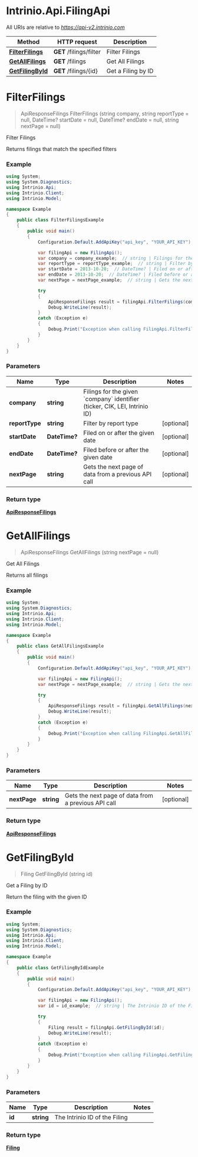 # Intrinio.Api.FilingApi

All URIs are relative to *https://api-v2.intrinio.com*

Method | HTTP request | Description
------------- | ------------- | -------------
[**FilterFilings**](FilingApi.md#filterfilings) | **GET** /filings/filter | Filter Filings
[**GetAllFilings**](FilingApi.md#getallfilings) | **GET** /filings | Get All Filings
[**GetFilingById**](FilingApi.md#getfilingbyid) | **GET** /filings/{id} | Get a Filing by ID


<a name="filterfilings"></a>
# **FilterFilings**
> ApiResponseFilings FilterFilings (string company, string reportType = null, DateTime? startDate = null, DateTime? endDate = null, string nextPage = null)

Filter Filings

Returns filings that match the specified filters

### Example
```csharp
using System;
using System.Diagnostics;
using Intrinio.Api;
using Intrinio.Client;
using Intrinio.Model;

namespace Example
{
    public class FilterFilingsExample
    {
        public void main()
        {
            Configuration.Default.AddApiKey("api_key", "YOUR_API_KEY");

            var filingApi = new FilingApi();
            var company = company_example;  // string | Filings for the given `company` identifier (ticker, CIK, LEI, Intrinio ID)
            var reportType = reportType_example;  // string | Filter by report type (optional) 
            var startDate = 2013-10-20;  // DateTime? | Filed on or after the given date (optional) 
            var endDate = 2013-10-20;  // DateTime? | Filed before or after the given date (optional) 
            var nextPage = nextPage_example;  // string | Gets the next page of data from a previous API call (optional) 

            try
            {
                ApiResponseFilings result = filingApi.FilterFilings(company, reportType, startDate, endDate, nextPage);
                Debug.WriteLine(result);
            }
            catch (Exception e)
            {
                Debug.Print("Exception when calling FilingApi.FilterFilings: " + e.Message );
            }
        }
    }
}
```

### Parameters

Name | Type | Description  | Notes
------------- | ------------- | ------------- | -------------
 **company** | **string**| Filings for the given &#x60;company&#x60; identifier (ticker, CIK, LEI, Intrinio ID) | 
 **reportType** | **string**| Filter by report type | [optional] 
 **startDate** | **DateTime?**| Filed on or after the given date | [optional] 
 **endDate** | **DateTime?**| Filed before or after the given date | [optional] 
 **nextPage** | **string**| Gets the next page of data from a previous API call | [optional] 

### Return type

[**ApiResponseFilings**](ApiResponseFilings.md)

<a name="getallfilings"></a>
# **GetAllFilings**
> ApiResponseFilings GetAllFilings (string nextPage = null)

Get All Filings

Returns all filings

### Example
```csharp
using System;
using System.Diagnostics;
using Intrinio.Api;
using Intrinio.Client;
using Intrinio.Model;

namespace Example
{
    public class GetAllFilingsExample
    {
        public void main()
        {
            Configuration.Default.AddApiKey("api_key", "YOUR_API_KEY");

            var filingApi = new FilingApi();
            var nextPage = nextPage_example;  // string | Gets the next page of data from a previous API call (optional) 

            try
            {
                ApiResponseFilings result = filingApi.GetAllFilings(nextPage);
                Debug.WriteLine(result);
            }
            catch (Exception e)
            {
                Debug.Print("Exception when calling FilingApi.GetAllFilings: " + e.Message );
            }
        }
    }
}
```

### Parameters

Name | Type | Description  | Notes
------------- | ------------- | ------------- | -------------
 **nextPage** | **string**| Gets the next page of data from a previous API call | [optional] 

### Return type

[**ApiResponseFilings**](ApiResponseFilings.md)

<a name="getfilingbyid"></a>
# **GetFilingById**
> Filing GetFilingById (string id)

Get a Filing by ID

Return the filing with the given ID

### Example
```csharp
using System;
using System.Diagnostics;
using Intrinio.Api;
using Intrinio.Client;
using Intrinio.Model;

namespace Example
{
    public class GetFilingByIdExample
    {
        public void main()
        {
            Configuration.Default.AddApiKey("api_key", "YOUR_API_KEY");

            var filingApi = new FilingApi();
            var id = id_example;  // string | The Intrinio ID of the Filing

            try
            {
                Filing result = filingApi.GetFilingById(id);
                Debug.WriteLine(result);
            }
            catch (Exception e)
            {
                Debug.Print("Exception when calling FilingApi.GetFilingById: " + e.Message );
            }
        }
    }
}
```

### Parameters

Name | Type | Description  | Notes
------------- | ------------- | ------------- | -------------
 **id** | **string**| The Intrinio ID of the Filing | 

### Return type

[**Filing**](Filing.md)

